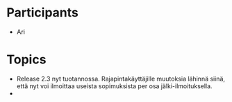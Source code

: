 # Participants

* Ari


# Topics

* Release 2.3 nyt tuotannossa. Rajapintakäyttäjille muutoksia lähinnä siinä, että nyt voi ilmoittaa useista sopimuksista per osa jälki-ilmoituksella.
* 
